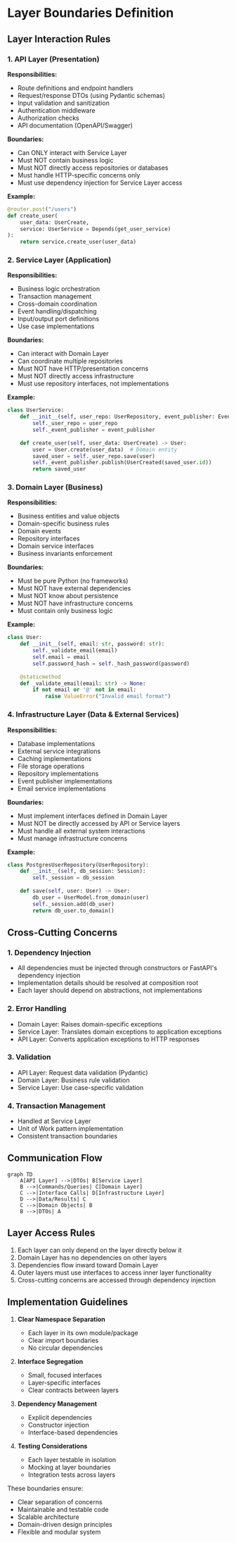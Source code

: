 # Layer Boundaries Definition

## Layer Interaction Rules

### 1. API Layer (Presentation)
**Responsibilities:**
- Route definitions and endpoint handlers
- Request/response DTOs (using Pydantic schemas)
- Input validation and sanitization
- Authentication middleware
- Authorization checks
- API documentation (OpenAPI/Swagger)

**Boundaries:**
- Can ONLY interact with Service Layer
- Must NOT contain business logic
- Must NOT directly access repositories or databases
- Must handle HTTP-specific concerns only
- Must use dependency injection for Service Layer access

**Example:**
```python
@router.post("/users")
def create_user(
    user_data: UserCreate,
    service: UserService = Depends(get_user_service)
):
    return service.create_user(user_data)
```

### 2. Service Layer (Application)
**Responsibilities:**
- Business logic orchestration
- Transaction management
- Cross-domain coordination
- Event handling/dispatching
- Input/output port definitions
- Use case implementations

**Boundaries:**
- Can interact with Domain Layer
- Can coordinate multiple repositories
- Must NOT have HTTP/presentation concerns
- Must NOT directly access infrastructure
- Must use repository interfaces, not implementations

**Example:**
```python
class UserService:
    def __init__(self, user_repo: UserRepository, event_publisher: EventPublisher):
        self._user_repo = user_repo
        self._event_publisher = event_publisher
    
    def create_user(self, user_data: UserCreate) -> User:
        user = User.create(user_data)  # Domain entity
        saved_user = self._user_repo.save(user)
        self._event_publisher.publish(UserCreated(saved_user.id))
        return saved_user
```

### 3. Domain Layer (Business)
**Responsibilities:**
- Business entities and value objects
- Domain-specific business rules
- Domain events
- Repository interfaces
- Domain service interfaces
- Business invariants enforcement

**Boundaries:**
- Must be pure Python (no frameworks)
- Must NOT have external dependencies
- Must NOT know about persistence
- Must NOT have infrastructure concerns
- Must contain only business logic

**Example:**
```python
class User:
    def __init__(self, email: str, password: str):
        self._validate_email(email)
        self.email = email
        self.password_hash = self._hash_password(password)
    
    @staticmethod
    def _validate_email(email: str) -> None:
        if not email or '@' not in email:
            raise ValueError("Invalid email format")
```

### 4. Infrastructure Layer (Data & External Services)
**Responsibilities:**
- Database implementations
- External service integrations
- Caching implementations
- File storage operations
- Repository implementations
- Event publisher implementations
- Email service implementations

**Boundaries:**
- Must implement interfaces defined in Domain Layer
- Must NOT be directly accessed by API or Service layers
- Must handle all external system interactions
- Must manage infrastructure concerns

**Example:**
```python
class PostgresUserRepository(UserRepository):
    def __init__(self, db_session: Session):
        self._session = db_session
    
    def save(self, user: User) -> User:
        db_user = UserModel.from_domain(user)
        self._session.add(db_user)
        return db_user.to_domain()
```

## Cross-Cutting Concerns

### 1. Dependency Injection
- All dependencies must be injected through constructors or FastAPI's dependency injection
- Implementation details should be resolved at composition root
- Each layer should depend on abstractions, not implementations

### 2. Error Handling
- Domain Layer: Raises domain-specific exceptions
- Service Layer: Translates domain exceptions to application exceptions
- API Layer: Converts application exceptions to HTTP responses

### 3. Validation
- API Layer: Request data validation (Pydantic)
- Domain Layer: Business rule validation
- Service Layer: Use case-specific validation

### 4. Transaction Management
- Handled at Service Layer
- Unit of Work pattern implementation
- Consistent transaction boundaries

## Communication Flow

```mermaid
graph TD
    A[API Layer] -->|DTOs| B[Service Layer]
    B -->|Commands/Queries| C[Domain Layer]
    C -->|Interface Calls| D[Infrastructure Layer]
    D -->|Data/Results| C
    C -->|Domain Objects| B
    B -->|DTOs| A
```

## Layer Access Rules

1. Each layer can only depend on the layer directly below it
2. Domain Layer has no dependencies on other layers
3. Dependencies flow inward toward Domain Layer
4. Outer layers must use interfaces to access inner layer functionality
5. Cross-cutting concerns are accessed through dependency injection

## Implementation Guidelines

1. **Clear Namespace Separation**
   - Each layer in its own module/package
   - Clear import boundaries
   - No circular dependencies

2. **Interface Segregation**
   - Small, focused interfaces
   - Layer-specific interfaces
   - Clear contracts between layers

3. **Dependency Management**
   - Explicit dependencies
   - Constructor injection
   - Interface-based dependencies

4. **Testing Considerations**
   - Each layer testable in isolation
   - Mocking at layer boundaries
   - Integration tests across layers

These boundaries ensure:
- Clear separation of concerns
- Maintainable and testable code
- Scalable architecture
- Domain-driven design principles
- Flexible and modular system